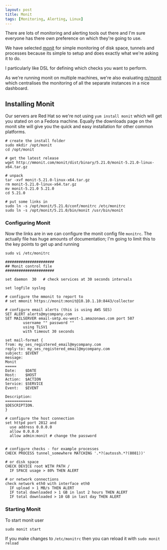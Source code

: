 ```yaml
---
layout: post
title: Monit
tags: [Monitoring, Alerting, Linux]
---
```

There are lots of monitoring and alerting tools out there and I'm sure everyone has there own preference on which they're going to use.

We have selected [monit](http://mmonit.com/monit/) for simple monitoring of disk space, tunnels and processes because its simple to setup and does exactly what we're asking it to do.

I particularly like DSL for defining which checks you want to perform.

As we're running monit on multiple machines, we're also evaluating [m/monit](http//mmonit.com) which centralises the monitoring of all the separate instances in a nice dashboard.

## Installing Monit
Our servers are Red Hat so we're not using `yum install monit` which will get you stated on on a Fedora machine. Equally the downloads page on the monit site will give you the quick and easy installation for other common platforms.

```
# create the install folder
sudo mkdir /opt/monit
cd /opt/monit

# get the latest release
wget http://mmonit.com/monit/dist/binary/5.21.0/monit-5.21.0-linux-x64.tar.gz

# unpack
tar -xvf monit-5.21.0-linux-x64.tar.gz
rm monit-5.21.0-linux-x64.tar.gz
mv monit-5.21.0 5.21.0
cd 5.21.0

# put some links in
sudo ln -s /opt/monit/5.21.0/conf/monitrc /etc/monitrc
sudo ln -s /opt/monit/5.21.0/bin/monit /usr/bin/monit
```

### Configuring Monit

Now the links are in we can configure the monit config file `monitrc`. The actually file has huge amounts of documentation; I'm going to limit this to the key points to get up and running

`sudo vi /etc/monitrc`

```
######################
## Monit control file
######################

set daemon  30   # check services at 30 seconds intervals

set logfile syslog

# configure the mmonit to report to
# set mmonit https://monit:monit@10.10.1.10:8443/collector

# configure email alerts (this is using AWS SES)
SET ALERT alerts@mycompany.com
SET MAILSERVER email-smtp.eu-west-1.amazonaws.com port 587
        username "" password ""
        using TLSV1
        with timeout 30 seconds

set mail-format {
from: my_ses_registered_email@mycompany.com
reply-to: my_ses_registered_email@mycompany.com
subject: $EVENT
message:
Monit
=====
Date:    $DATE
Host:    $HOST
Action:  $ACTION
Service: $SERVICE
Event:   $EVENT

Description:
============
$DESCRIPTION.
}

# configure the host connection
set httpd port 2812 and
  use address 0.0.0.0
  allow 0.0.0.0
  allow admin:monit # change the password


# configure checks - for example processes
CHECK PROCESS tunnel_somewhere MATCHING '.*?(autossh.*?(8081))'

# or disk space
CHECK DEVICE root WITH PATH /
  IF SPACE usage > 80% THEN ALERT

# or network connections
check network eth0 with interface eth0
  IF upload > 1 MB/s THEN ALERT
  IF total downloaded > 1 GB in last 2 hours THEN ALERT
  IF total downloaded > 10 GB in last day THEN ALERT
```

### Starting Monit
To start monit user
```
sudo monit start
```

If you make changes to `/etc/monitrc` then you can reload it with `sudo monit reload`
